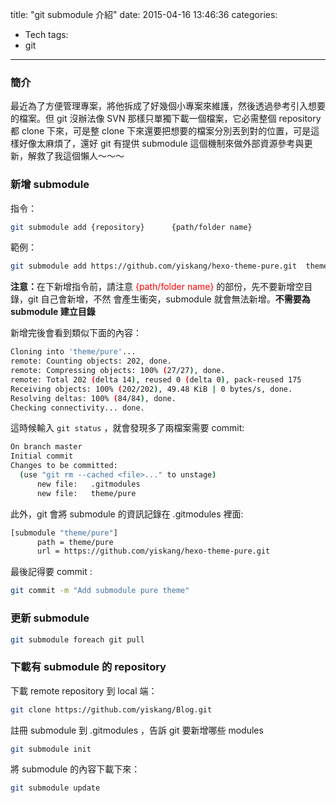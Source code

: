 title: "git submodule 介紹"
date: 2015-04-16 13:46:36
categories:
- Tech
tags:
- git
---

### 簡介
最近為了方便管理專案，將他拆成了好幾個小專案來維護，然後透過參考引入想要的檔案。但 git 沒辦法像 SVN 那樣只單獨下載一個檔案，它必需整個 repository 都 clone 下來，可是整 clone 下來還要把想要的檔案分別丟到對的位置，可是這樣好像太麻煩了，還好 git 有提供 submodule 這個機制來做外部資源參考與更新，解救了我這個懶人～～～

### 新增 submodule
指令：
```bash
git submodule add {repository}      {path/folder name}
```

範例：
```bash
git submodule add https://github.com/yiskang/hexo-theme-pure.git  theme/pure
```

<b>注意：</b>在下新增指令前，請注意<span style="color:red;font-wegiht:bold;"> {path/folder name} </span>的部份，先不要新增空目錄，git 自己會新增，不然 會產生衝突，submodule 就會無法新增。<b>不需要為 submodule 建立目錄</b>

新增完後會看到類似下面的內容：
```bash
Cloning into 'theme/pure'...
remote: Counting objects: 202, done.
remote: Compressing objects: 100% (27/27), done.
remote: Total 202 (delta 14), reused 0 (delta 0), pack-reused 175
Receiving objects: 100% (202/202), 49.48 KiB | 0 bytes/s, done.
Resolving deltas: 100% (84/84), done.
Checking connectivity... done.
```
這時候輸入 <code>git status</code> ，就會發現多了兩檔案需要 commit:
```bash
On branch master
Initial commit
Changes to be committed:
  (use "git rm --cached <file>..." to unstage)
      new file:   .gitmodules
      new file:   theme/pure
```
此外，git 會將 submodule 的資訊記錄在 .gitmodules 裡面:
```bash
[submodule "theme/pure"]
      path = theme/pure
      url = https://github.com/yiskang/hexo-theme-pure.git
```
最後記得要 commit :
```bash
git commit -m "Add submodule pure theme"
```

### 更新 submodule
```bash
git submodule foreach git pull
```

### 下載有 submodule 的 repository
下載 remote repository 到 local 端：
```bash
git clone https://github.com/yiskang/Blog.git
```
註冊 submodule 到 .gitmodules ，告訴 git 要新增哪些 modules
```bash
git submodule init
```
將 submodule 的內容下載下來：
```bash
git submodule update
```
